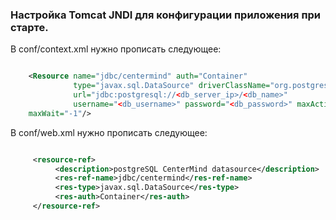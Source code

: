 ### Настройка Tomcat JNDI для конфигурации приложения при старте.

В conf/context.xml нужно прописать следующее:

```xml

    <Resource name="jdbc/centermind" auth="Container"
              type="javax.sql.DataSource" driverClassName="org.postgresql.Driver"
              url="jdbc:postgresql://<db_server_ip>/<db_name>"
              username="<db_username>" password="<db_password>" maxActive="20" maxIdle="10"
    maxWait="-1"/>

```


В conf/web.xml нужно прописать следующее:

```xml

     <resource-ref>
          <description>postgreSQL CenterMind datasource</description>
          <res-ref-name>jdbc/centermind</res-ref-name>
          <res-type>javax.sql.DataSource</res-type>
          <res-auth>Container</res-auth>
     </resource-ref>

```
